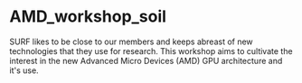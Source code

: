 # AMD_workshop_soil
SURF likes to be close to our members and keeps abreast of new technologies that they use for research. This workshop aims to cultivate the interest in the new Advanced Micro Devices (AMD) GPU architecture and it's use. 
